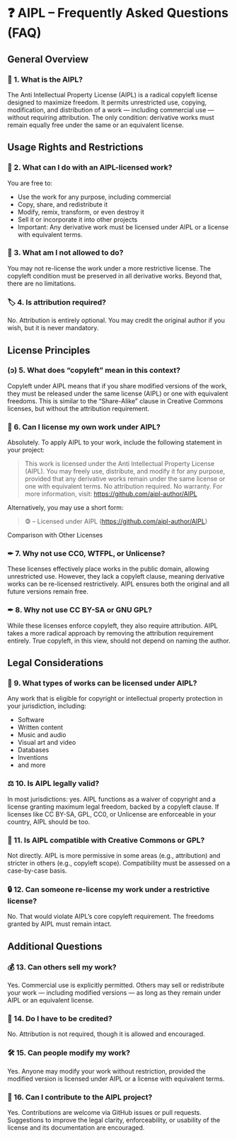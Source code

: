 # ❓ AIPL – Frequently Asked Questions (FAQ)
## General Overview
### 🧠 1. What is the AIPL?
The Anti Intellectual Property License (AIPL) is a radical copyleft license designed to maximize freedom. It permits unrestricted use, copying, modification, and distribution of a work — including commercial use — without requiring attribution. The only condition: derivative works must remain equally free under the same or an equivalent license.

## Usage Rights and Restrictions
### 🚀 2. What can I do with an AIPL-licensed work?
You are free to:

- Use the work for any purpose, including commercial
- Copy, share, and redistribute it
- Modify, remix, transform, or even destroy it
- Sell it or incorporate it into other projects
- Important: Any derivative work must be licensed under AIPL or a license with equivalent terms.

### 🚫 3. What am I not allowed to do?
You may not re-license the work under a more restrictive license. The copyleft condition must be preserved in all derivative works. Beyond that, there are no limitations.

### 🏷️ 4. Is attribution required?
No. Attribution is entirely optional. You may credit the original author if you wish, but it is never mandatory.

## License Principles
### (ↄ) 5. What does “copyleft” mean in this context?
Copyleft under AIPL means that if you share modified versions of the work, they must be released under the same license (AIPL) or one with equivalent freedoms. This is similar to the “Share-Alike” clause in Creative Commons licenses, but without the attribution requirement.

### 🎨 6. Can I license my own work under AIPL?
Absolutely. To apply AIPL to your work, include the following statement in your project:

> This work is licensed under the Anti Intellectual Property License (AIPL). You may freely use, distribute, and modify it for any purpose, provided that any derivative works remain under the same license or one with equivalent terms. No attribution required. No warranty. For more information, visit: https://github.com/aipl-author/AIPL

Alternatively, you may use a short form:

> 🄯 <year> – Licensed under AIPL (https://github.com/aipl-author/AIPL)

Comparison with Other Licenses
### ✒ 7. Why not use CC0, WTFPL, or Unlicense?
These licenses effectively place works in the public domain, allowing unrestricted use. However, they lack a copyleft clause, meaning derivative works can be re-licensed restrictively. AIPL ensures both the original and all future versions remain free.

### ✒ 8. Why not use CC BY-SA or GNU GPL?
While these licenses enforce copyleft, they also require attribution. AIPL takes a more radical approach by removing the attribution requirement entirely. True copyleft, in this view, should not depend on naming the author.

## Legal Considerations
### 🧩 9. What types of works can be licensed under AIPL?
Any work that is eligible for copyright or intellectual property protection in your jurisdiction, including:

- Software
- Written content
- Music and audio
- Visual art and video
- Databases
- Inventions
- and more

### ⚖️ 10. Is AIPL legally valid?
In most jurisdictions: yes. AIPL functions as a waiver of copyright and a license granting maximum legal freedom, backed by a copyleft clause. If licenses like CC BY-SA, GPL, CC0, or Unlicense are enforceable in your country, AIPL should be too.

### 🔗 11. Is AIPL compatible with Creative Commons or GPL?
Not directly. AIPL is more permissive in some areas (e.g., attribution) and stricter in others (e.g., copyleft scope). Compatibility must be assessed on a case-by-case basis.

### 🔒 12. Can someone re-license my work under a restrictive license?
No. That would violate AIPL’s core copyleft requirement. The freedoms granted by AIPL must remain intact.

## Additional Questions
### 💰 13. Can others sell my work?
Yes. Commercial use is explicitly permitted. Others may sell or redistribute your work — including modified versions — as long as they remain under AIPL or an equivalent license.

### 📝 14. Do I have to be credited?
No. Attribution is not required, though it is allowed and encouraged.

### 🛠️ 15. Can people modify my work?
Yes. Anyone may modify your work without restriction, provided the modified version is licensed under AIPL or a license with equivalent terms.

### 🌱 16. Can I contribute to the AIPL project?
Yes. Contributions are welcome via GitHub issues or pull requests. Suggestions to improve the legal clarity, enforceability, or usability of the license and its documentation are encouraged.
